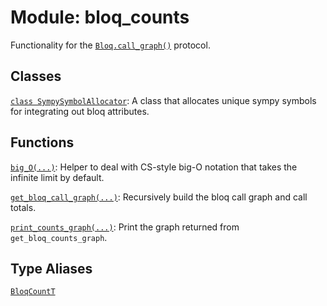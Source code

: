 # Module: bloq_counts


Functionality for the <a href="../../qualtran/Bloq.html#call_graph"><code>Bloq.call_graph()</code></a> protocol.



## Classes

[`class SympySymbolAllocator`](../../qualtran/resource_counting/SympySymbolAllocator.md): A class that allocates unique sympy symbols for integrating out bloq attributes.

## Functions

[`big_O(...)`](../../qualtran/resource_counting/big_O.md): Helper to deal with CS-style big-O notation that takes the infinite limit by default.

[`get_bloq_call_graph(...)`](../../qualtran/resource_counting/get_bloq_call_graph.md): Recursively build the bloq call graph and call totals.

[`print_counts_graph(...)`](../../qualtran/resource_counting/print_counts_graph.md): Print the graph returned from `get_bloq_counts_graph`.

## Type Aliases

[`BloqCountT`](../../qualtran/resource_counting/BloqCountT.md)

